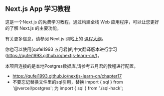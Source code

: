 ## Next.js App 学习教程

这是一个Next.js 的免费学习教程，通过构建全栈 Web 应用程序，可以让您更好的了解 Next.js 的主要功能。

有关更多信息，请参阅 Next.js 网站上的 [课程大纲](https://nextjs.org/learn)。

你也可以使用[qufei1993 五月君]的中文翻译版本进行学习(https://qufei1993.github.io/nextjs-learn-cn/)。

本项目连接的是本地Postgres数据库,请参考五月君的教程进行配置。
* https://qufei1993.github.io/nextjs-learn-cn/chapter17
* 不要忘记替换文件里的sql引用，替换 import { sql } from '@vercel/postgres'; 为 import { sql } from './sql-hack';
